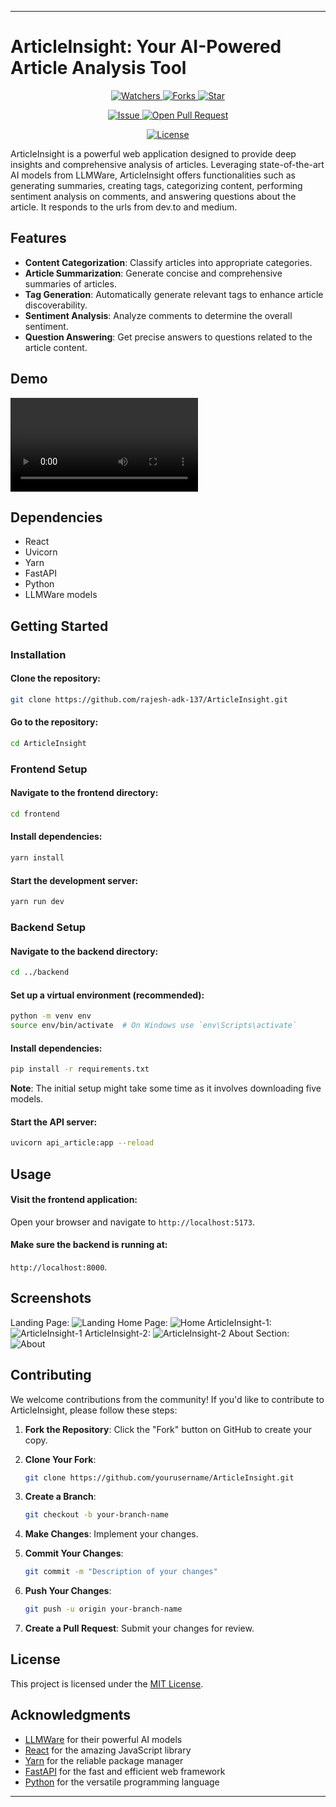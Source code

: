 

---
# ArticleInsight: Your AI-Powered Article Analysis Tool
<p align="center">
<p align="center">
<a href="https://github.com/rajesh-adk-137/ArticleInsight/" target="blank">
<img src="https://img.shields.io/github/watchers/rajesh-adk-137/ArticleInsight?style=for-the-badge&logo=appveyor" alt="Watchers"/>
</a>
<a href="https://github.com/rajesh-adk-137/ArticleInsight/fork" target="blank">
<img src="https://img.shields.io/github/forks/rajesh-adk-137/ArticleInsight?style=for-the-badge&logo=appveyor" alt="Forks"/>
</a>
<a href="https://github.com/rajesh-adk-137/ArticleInsight/stargazers" target="blank">
<img src="https://img.shields.io/github/stars/rajesh-adk-137/ArticleInsight?style=for-the-badge&logo=appveyor" alt="Star"/>
</a>
</p>
<p align="center">
<a href="https://github.com/rajesh-adk-137/ArticleInsight/issues" target="blank">
<img src="https://img.shields.io/github/issues/rajesh-adk-137/ArticleInsight?style=for-the-badge&logo=appveyor" alt="Issue"/>
</a>
<a href="https://github.com/rajesh-adk-137/ArticleInsight/pulls" target="blank">
<img src="https://img.shields.io/github/issues-pr/rajesh-adk-137/ArticleInsight?style=for-the-badge&logo=appveyor" alt="Open Pull Request"/>
</a>
</p>
<p align="center">
<a href="https://github.com/rajesh-adk-137/ArticleInsight/blob/master/LICENSE" target="blank">
<img src="https://img.shields.io/github/license/rajesh-adk-137/ArticleInsight?style=for-the-badge&logo=appveyor" alt="License" />
</a>
</p>
</p>

ArticleInsight is a powerful web application designed to provide deep insights and comprehensive analysis of articles. Leveraging state-of-the-art AI models from LLMWare, ArticleInsight offers functionalities such as generating summaries, creating tags, categorizing content, performing sentiment analysis on comments, and answering questions about the article. It responds to the urls from dev.to and medium.

## Features
- **Content Categorization**: Classify articles into appropriate categories.
- **Article Summarization**: Generate concise and comprehensive summaries of articles.
- **Tag Generation**: Automatically generate relevant tags to enhance article discoverability.
- **Sentiment Analysis**: Analyze comments to determine the overall sentiment.
- **Question Answering**: Get precise answers to questions related to the article content.

## Demo
<video src="https://github.com/rajesh-adk-137/ArticleInsight/assets/89499267/0b966113-b33c-455d-bc73-ead668c8fc96
"></video>

## Dependencies
- React
- Uvicorn
- Yarn
- FastAPI
- Python
- LLMWare models

## Getting Started

### Installation

#### Clone the repository:
```bash
git clone https://github.com/rajesh-adk-137/ArticleInsight.git
```
#### Go to the repository:
```bash
cd ArticleInsight
```

### Frontend Setup

#### Navigate to the frontend directory:
```bash
cd frontend
```

#### Install dependencies:
```bash
yarn install
```

#### Start the development server:
```bash
yarn run dev
```

### Backend Setup

#### Navigate to the backend directory:
```bash
cd ../backend
```

#### Set up a virtual environment (recommended):
```bash
python -m venv env
source env/bin/activate  # On Windows use `env\Scripts\activate`
```

#### Install dependencies:
```bash
pip install -r requirements.txt
```

**Note**: The initial setup might take some time as it involves downloading five models.

#### Start the API server:
```bash
uvicorn api_article:app --reload
```

## Usage

#### Visit the frontend application:
Open your browser and navigate to `http://localhost:5173`.

#### Make sure the backend is running at:
`http://localhost:8000`.

## Screenshots
Landing Page:
![Landing](https://github.com/rajesh-adk-137/ArticleInsight/assets/89499267/28c917da-6f80-4bba-b287-ef8440fc6fdb)
Home Page:
![Home](https://github.com/rajesh-adk-137/ArticleInsight/assets/89499267/d0d1cfbf-4402-405c-9849-4244f571d264)
ArticleInsight-1:
![ArticleInsight-1](https://github.com/rajesh-adk-137/ArticleInsight/assets/89499267/9121a262-0900-4b22-9dbb-06603c157a9d)
ArticleInsight-2:
![ArticleInsight-2](https://github.com/rajesh-adk-137/ArticleInsight/assets/89499267/ac450183-c3ed-44b5-a28a-e5f90912336b)
About Section:
![About](https://github.com/rajesh-adk-137/ArticleInsight/assets/89499267/1790c9e0-b10d-4f67-9f48-cb9518f3e315)


## Contributing

We welcome contributions from the community! If you'd like to contribute to ArticleInsight, please follow these steps:

1. **Fork the Repository**: Click the "Fork" button on GitHub to create your copy.

2. **Clone Your Fork**:
   ```bash
   git clone https://github.com/yourusername/ArticleInsight.git
   ```

3. **Create a Branch**:
   ```bash
   git checkout -b your-branch-name
   ```

4. **Make Changes**: Implement your changes.

5. **Commit Your Changes**:
   ```bash
   git commit -m "Description of your changes"
   ```

6. **Push Your Changes**:
   ```bash
   git push -u origin your-branch-name
   ```

7. **Create a Pull Request**: Submit your changes for review.

## License

This project is licensed under the [MIT License](LICENSE).

## Acknowledgments

- [LLMWare](https://www.llmware.ai/) for their powerful AI models
- [React](https://reactjs.org/) for the amazing JavaScript library
- [Yarn](https://yarnpkg.com/) for the reliable package manager
- [FastAPI](https://fastapi.tiangolo.com/) for the fast and efficient web framework
- [Python](https://www.python.org/) for the versatile programming language

---


